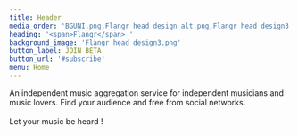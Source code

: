 ```yaml
---
title: Header
media_order: 'BGUNI.png,Flangr head design alt.png,Flangr head design3.png,Flangr head design4.png'
heading: '<span>Flangr</span> '
background_image: 'Flangr head design3.png'
button_label: JOIN BETA
button_url: '#subscribe'
menu: Home
---
```


An independent music aggregation service for independent musicians and music lovers. 
Find your audience and free from social networks. 
<br>
<br>
Let your music be heard !
